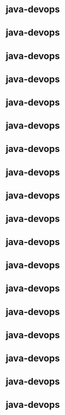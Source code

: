 # java-devops
# java-devops
# java-devops
# java-devops
# java-devops
# java-devops
# java-devops
# java-devops
# java-devops
# java-devops
# java-devops
# java-devops
# java-devops
# java-devops
# java-devops
# java-devops
# java-devops
# java-devops
